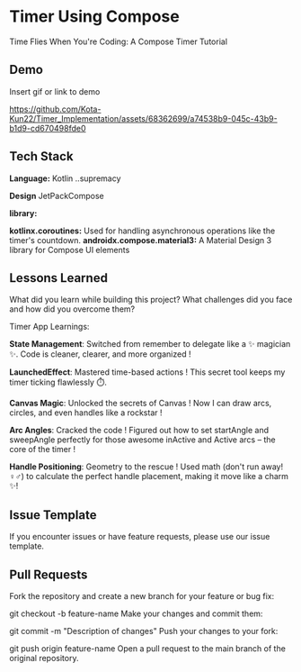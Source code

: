 
# Timer Using **Compose**

Time Flies When You're Coding: A Compose Timer Tutorial

## Demo

Insert gif or link to demo

https://github.com/Kota-Kun22/Timer_Implementation/assets/68362699/a74538b9-045c-43b9-b1d9-cd670498fde0

## Tech Stack

**Language:** Kotlin ..supremacy

**Design** JetPackCompose

**library:** 

**kotlinx.coroutines:** Used for handling asynchronous operations like the timer's countdown.
**androidx.compose.material3:** A Material Design 3 library for Compose UI elements


## Lessons Learned

What did you learn while building this project? What challenges did you face and how did you overcome them?

Timer App Learnings:

**State Management**: Switched from remember to delegate like a ✨ magician ✨. Code is cleaner, clearer, and more organized !

**LaunchedEffect**: Mastered time-based actions ! This secret tool keeps my timer ticking flawlessly ⏱️.

**Canvas Magic**: Unlocked the secrets of Canvas ! Now I can draw arcs, circles, and even handles like a rockstar !

**Arc Angles**: Cracked the code ! Figured out how to set startAngle and sweepAngle perfectly for those awesome inActive and Active arcs – the core of the timer !

**Handle Positioning**: Geometry to the rescue ! Used math (don't run away! ‍♀️‍♂️) to calculate the perfect handle placement, making it move like a charm ✨!
## Issue Template

If you encounter issues or have feature requests, please use our issue template.
## Pull Requests

Fork the repository and create a new branch for your feature or bug fix:

git checkout -b feature-name Make your changes and commit them:

git commit -m "Description of changes" Push your changes to your fork:

git push origin feature-name Open a pull request to the main branch of the original repository.